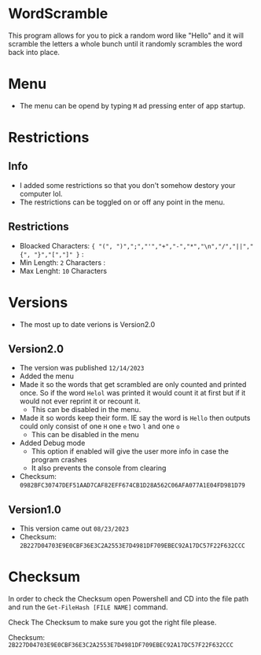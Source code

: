 # WordScramble
This program allows for you to pick a random word like "Hello" and it will scramble the letters a whole bunch until it randomly scrambles the word back into place.

# Menu
- The menu can be opend by typing `M` ad pressing enter of app startup.

# Restrictions
## Info
- I added some restrictions so that you don't somehow destory your computer lol.
- The restrictions can be toggled on or off any point in the menu.
## Restrictions

- Bloacked Characters: `{ "(", ")",";","'","+","-","*","\n","/","||","{", "}","[","]" }` :
- Min Length: `2` Characters :
- Max Lenght: `10` Characters

# Versions
- The most up to date verions is Version2.0

## Version2.0
- The version was published `12/14/2023`
- Added the menu
- Made it so the words that get scrambled are only counted and printed once. So if the word `Helol` was printed it would count it at first but if it would not ever reprint it or recount it.
  - This can be disabled in the menu.
- Made it so words keep their form. IE say the word is `Hello` then outputs could only consist of one `H` one `e` two `l` and one `o`
  - This can be disabled in the menu
- Added Debug mode
  - This option if enabled will give the user more info in case the program crashes
  - It also prevents the console from clearing 
- Checksum: `0982BFC30747DEF51AAD7CAF82EFF674CB1D28A562C06AFA077A1E04FD981D79`

## Version1.0
- This version came out `08/23/2023`
- Checksum: `2B227D04703E9E0CBF36E3C2A2553E7D4981DF709EBEC92A17DC57F22F632CCC`

# Checksum
In order to check the Checksum open Powershell and CD into the file path and run the `Get-FileHash [FILE NAME]` command.

Check The Checksum to make sure you got the right file please.

Checksum: `2B227D04703E9E0CBF36E3C2A2553E7D4981DF709EBEC92A17DC57F22F632CCC`
